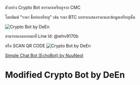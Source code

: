 ตัวอย่าง Crypto Bot  หาราคาเหรียญจาก  CMC

โดยพิมพ์  "ราคา ชื่อย่อเหรียญ"
เช่น  ราคา BTC
บอทจะแสดงราคาและข้อมูลเหรียญนั้น

![Crypto Bot by DeEn](http://www.deen.site/uppic/pics/6081fbd06afa8ac47845e63bd7467a6f.png)


สามารถแอดบอทมาที่ Line Id: @whv9170b

หรือ SCAN QR CODE
![Crypto Bot by DeEn](http://qr-official.line.me/L/FDywinw_ZY.png)



[Simple Chat Bot (EchoBot) by NuuNeoI](https://nuuneoi.com/blog/blog.php?read_id=882)
# Modified Crypto Bot  by DeEn
 
